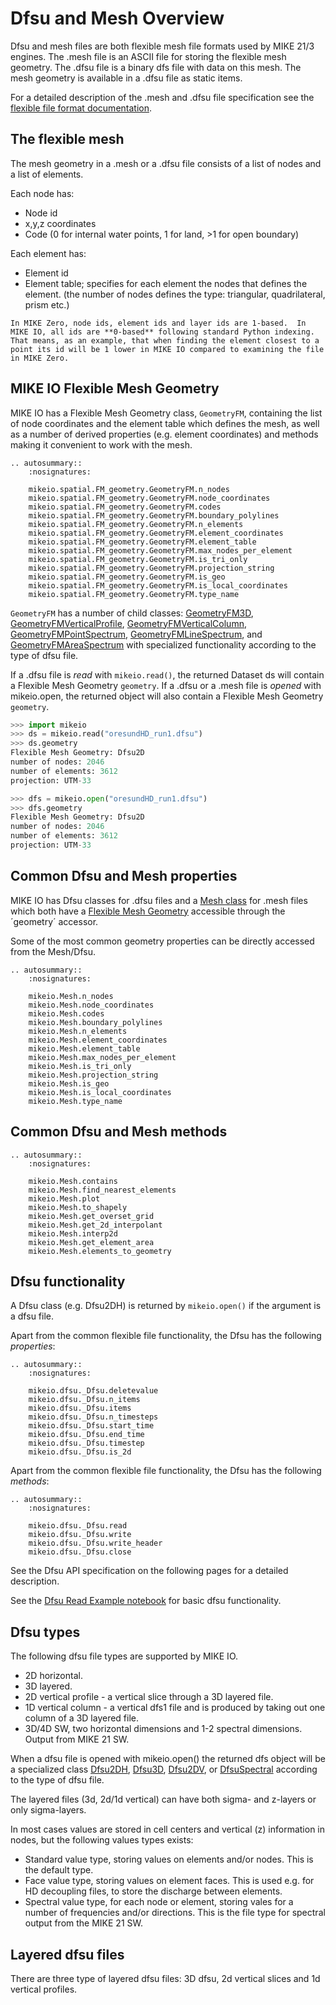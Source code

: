 # Dfsu and Mesh Overview

Dfsu and mesh files are both flexible mesh file formats used by MIKE 21/3 engines. 
The .mesh file is an ASCII file for storing the flexible mesh geometry. 
The .dfsu file is a binary dfs file with data on this mesh. The mesh geometry is 
available in a .dfsu file as static items.  

For a detailed description of the .mesh and .dfsu file specification see the [flexible file format documentation](https://manuals.mikepoweredbydhi.help/2021/General/FM_FileSpecification.pdf).


## The flexible mesh

The mesh geometry in a .mesh or a .dfsu file consists of a list of nodes and a list of elements.

Each node has:

* Node id
* x,y,z coordinates
* Code (0 for internal water points, 1 for land, >1 for open boundary)

Each element has:

* Element id
* Element table; specifies for each element the nodes that defines the element. 
(the number of nodes defines the type: triangular, quadrilateral, prism etc.)


```{warning} 
In MIKE Zero, node ids, element ids and layer ids are 1-based.  In MIKE IO, all ids are **0-based** following standard Python indexing. That means, as an example, that when finding the element closest to a point its id will be 1 lower in MIKE IO compared to examining the file in MIKE Zero.
```

## MIKE IO Flexible Mesh Geometry 

MIKE IO has a Flexible Mesh Geometry class, `GeometryFM`, containing the list of node coordinates and the element table which defines the mesh, as well as a number of derived properties (e.g. element coordinates) and methods making it convenient to work with the mesh. 

```{eval-rst}
.. autosummary::
    :nosignatures:

    mikeio.spatial.FM_geometry.GeometryFM.n_nodes
    mikeio.spatial.FM_geometry.GeometryFM.node_coordinates
    mikeio.spatial.FM_geometry.GeometryFM.codes
    mikeio.spatial.FM_geometry.GeometryFM.boundary_polylines
    mikeio.spatial.FM_geometry.GeometryFM.n_elements
    mikeio.spatial.FM_geometry.GeometryFM.element_coordinates
    mikeio.spatial.FM_geometry.GeometryFM.element_table
    mikeio.spatial.FM_geometry.GeometryFM.max_nodes_per_element
    mikeio.spatial.FM_geometry.GeometryFM.is_tri_only
    mikeio.spatial.FM_geometry.GeometryFM.projection_string
    mikeio.spatial.FM_geometry.GeometryFM.is_geo
    mikeio.spatial.FM_geometry.GeometryFM.is_local_coordinates
    mikeio.spatial.FM_geometry.GeometryFM.type_name    
```

`GeometryFM` has a number of child classes: [GeometryFM3D](GeometryFM3D), [GeometryFMVerticalProfile](GeometryFMVerticalProfile), [GeometryFMVerticalColumn](GeometryFMVerticalColumn), [GeometryFMPointSpectrum](GeometryFMPointSpectrum), [GeometryFMLineSpectrum](GeometryFMLineSpectrum), and [GeometryFMAreaSpectrum](GeometryFMAreaSpectrum) with specialized functionality according to the type of dfsu file. 

If a .dfsu file is *read* with `mikeio.read()`, the returned Dataset ds will contain a Flexible Mesh Geometry `geometry`. If a .dfsu or a .mesh file is *opened* with mikeio.open, the returned object will also contain a Flexible Mesh Geometry `geometry`. 

```python
>>> import mikeio
>>> ds = mikeio.read("oresundHD_run1.dfsu")
>>> ds.geometry
Flexible Mesh Geometry: Dfsu2D
number of nodes: 2046
number of elements: 3612
projection: UTM-33

>>> dfs = mikeio.open("oresundHD_run1.dfsu")
>>> dfs.geometry
Flexible Mesh Geometry: Dfsu2D
number of nodes: 2046
number of elements: 3612
projection: UTM-33
```




## Common Dfsu and Mesh properties

MIKE IO has Dfsu classes for .dfsu files 
and a [Mesh class](mikeio.Mesh) for .mesh files which both 
have a [Flexible Mesh Geometry](GeometryFM) accessible through the ´geometry´ accessor. 

Some of the most common geometry properties can be directly accessed from the Mesh/Dfsu.  

```{eval-rst}
.. autosummary::
    :nosignatures:

    mikeio.Mesh.n_nodes
    mikeio.Mesh.node_coordinates
    mikeio.Mesh.codes
    mikeio.Mesh.boundary_polylines
    mikeio.Mesh.n_elements
    mikeio.Mesh.element_coordinates
    mikeio.Mesh.element_table
    mikeio.Mesh.max_nodes_per_element
    mikeio.Mesh.is_tri_only
    mikeio.Mesh.projection_string
    mikeio.Mesh.is_geo
    mikeio.Mesh.is_local_coordinates
    mikeio.Mesh.type_name    
```

## Common Dfsu and Mesh methods

```{eval-rst}
.. autosummary::
    :nosignatures:

    mikeio.Mesh.contains
    mikeio.Mesh.find_nearest_elements
    mikeio.Mesh.plot
    mikeio.Mesh.to_shapely
    mikeio.Mesh.get_overset_grid
    mikeio.Mesh.get_2d_interpolant
    mikeio.Mesh.interp2d
    mikeio.Mesh.get_element_area
    mikeio.Mesh.elements_to_geometry
```



## Dfsu functionality

A Dfsu class (e.g. Dfsu2DH) is returned by `mikeio.open()` if the argument is a dfsu file. 

Apart from the common flexible file functionality, the Dfsu has the following *properties*:

```{eval-rst}
.. autosummary::
    :nosignatures:

    mikeio.dfsu._Dfsu.deletevalue
    mikeio.dfsu._Dfsu.n_items
    mikeio.dfsu._Dfsu.items
    mikeio.dfsu._Dfsu.n_timesteps
    mikeio.dfsu._Dfsu.start_time
    mikeio.dfsu._Dfsu.end_time
    mikeio.dfsu._Dfsu.timestep
    mikeio.dfsu._Dfsu.is_2d
```

Apart from the common flexible file functionality, the Dfsu has the following *methods*:

```{eval-rst}
.. autosummary::
    :nosignatures:

    mikeio.dfsu._Dfsu.read
    mikeio.dfsu._Dfsu.write
    mikeio.dfsu._Dfsu.write_header
    mikeio.dfsu._Dfsu.close
```

See the Dfsu API specification on the following pages for a detailed description. 

See the [Dfsu Read Example notebook](https://nbviewer.jupyter.org/github/DHI/mikeio/blob/main/notebooks/Dfsu%20-%20Read.ipynb) for basic dfsu functionality.



## Dfsu types

The following dfsu file types are supported by MIKE IO.

* 2D horizontal. 
* 3D layered. 
* 2D vertical profile - a vertical slice through a 3D layered file. 
* 1D vertical column - a vertical dfs1 file and is produced by taking out one column of a 3D layered file.
* 3D/4D SW, two horizontal dimensions and 1-2 spectral dimensions. Output from MIKE 21 SW.

When a dfsu file is opened with mikeio.open() the returned dfs object will be a specialized class [Dfsu2DH](Dfsu2DH), [Dfsu3D](Dfsu3D), [Dfsu2DV](Dfsu2DV), or [DfsuSpectral](DfsuSpectral) according to the type of dfsu file. 

The layered files (3d, 2d/1d vertical) can have both sigma- and z-layers or only sigma-layers. 

In most cases values are stored in cell centers and vertical (z) information in nodes, 
but the following values types exists: 

* Standard value type, storing values on elements and/or nodes. This is the default type.
* Face value type, storing values on element faces. This is used e.g. for HD decoupling files, to store the discharge between elements.
* Spectral value type, for each node or element, storing vales for a number of frequencies and/or directions. This is the file type for spectral output from the MIKE 21 SW. 




## Layered dfsu files

There are three type of layered dfsu files: 3D dfsu, 2d vertical slices and 1d vertical profiles.